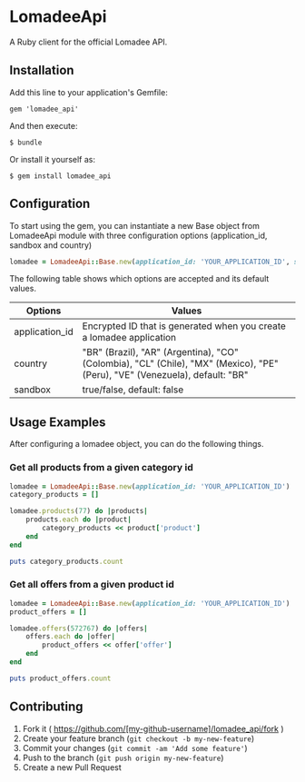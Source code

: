 # LomadeeApi

A Ruby client for the official Lomadee API.

## Installation

Add this line to your application's Gemfile:

    gem 'lomadee_api'

And then execute:

    $ bundle

Or install it yourself as:

    $ gem install lomadee_api

## Configuration

To start using the gem, you can instantiate a new Base object from LomadeeApi module with three configuration options (application_id, sandbox and country)

```ruby
lomadee = LomadeeApi::Base.new(application_id: 'YOUR_APPLICATION_ID', sandbox: true)
```

The following table shows which options are accepted and its default values.

| Options | Values |
|----------------|-----------------------------------------------------------------------------------------------------------------------------|
| application_id | Encrypted ID that is generated when you create a lomadee application |
| country | "BR" (Brazil), "AR" (Argentina), "CO" (Colombia), "CL" (Chile), "MX" (Mexico), "PE" (Peru), "VE" (Venezuela), default: "BR" |
| sandbox | true/false, default: false |

## Usage Examples

After configuring a lomadee object, you can do the following things.

### Get all products from a given category id

```ruby
lomadee = LomadeeApi::Base.new(application_id: 'YOUR_APPLICATION_ID')
category_products = []

lomadee.products(77) do |products|
    products.each do |product|
        category_products << product['product']
    end
end

puts category_products.count
```

### Get all offers from a given product id

```ruby
lomadee = LomadeeApi::Base.new(application_id: 'YOUR_APPLICATION_ID')
product_offers = []

lomadee.offers(572767) do |offers|
    offers.each do |offer|
        product_offers << offer['offer']
    end
end

puts product_offers.count
```

## Contributing

1. Fork it ( https://github.com/[my-github-username]/lomadee_api/fork )
2. Create your feature branch (`git checkout -b my-new-feature`)
3. Commit your changes (`git commit -am 'Add some feature'`)
4. Push to the branch (`git push origin my-new-feature`)
5. Create a new Pull Request
